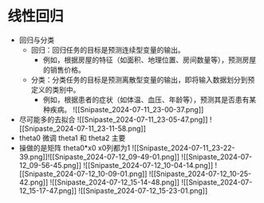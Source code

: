# 线性回归
- 回归与分类
	- 回归：回归任务的目标是预测连续型变量的输出。
		- 例如，根据房屋的特征（如面积、地理位置、房间数量等），预测房屋的销售价格。
	- 分类：分类任务的目标是预测离散型变量的输出，即将输入数据划分到预定义的类别中。
		- 例如，根据患者的症状（如体温、血压、年龄等），预测其是否患有某种疾病。
![[Snipaste_2024-07-11_23-00-37.png]]
- 尽可能多的去拟合
![[Snipaste_2024-07-11_23-05-47.png]]
![[Snipaste_2024-07-11_23-11-58.png]]
- theta0 微调     theta1 和 theta2 主要
- 操做的是矩阵 theta0*x0   x0列都为1
![[Snipaste_2024-07-11_23-22-39.png]]![[Snipaste_2024-07-12_09-49-01.png]]
![[Snipaste_2024-07-12_09-56-45.png]]
![[Snipaste_2024-07-12_10-04-14.png]]
![[Snipaste_2024-07-12_10-09-01.png]]
![[Snipaste_2024-07-12_10-25-42.png]]
![[Snipaste_2024-07-12_15-14-48.png]]
![[Snipaste_2024-07-12_15-17-47.png]]
![[Snipaste_2024-07-12_15-23-01.png]]


